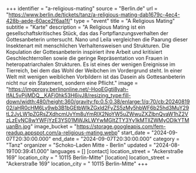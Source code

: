 +++
identifier = "a-religious-mating"
source = "Berlin.de"
url = "https://www.berlin.de/tickets/tanz/a-religious-mating-dab1679c-4ec4-428b-aede-60ace2f6aa1f/"
type = "event"
title = "A Religious Mating"
subtitle = "Karte"
description = "A Religious Mating ist ein gesellschaftskritisches Stück, das das Fortpflanzungsverhalten der Gottesanbeterin untersucht. Nano und Leila vergleichen die Paarung dieser Insektenart mit menschlichen Verhaltensweisen und Strukturen. Die Kopulation der Gottesanbeterin inspiriert ihre Arbeit und kritisiert Geschlechterrollen sowie die geringe Repräsentation von Frauen in heteropatriarchalen Strukturen. Es ist eines der wenigen Ereignisse im Tierreich, bei dem das Wohl der Weibchen im Vordergrund steht. In einer Welt mit wenigen weiblichen Vorbildern ist das Dasein als Gottesanbeterin nicht nur ein Statement, sondern eine Pflicht."
image = "https://imgproxy.berlinonline.net/-HooEGgti8yah-lfAL5vPijMDQ__KAFi0hk53H6jvJ8/resizing_type:fill-down/width:480/height:360/gravity:fp:0.5:0.38/enlarge:1/q:70/cb:2024081902/aHR0cHM6Ly9wb3B1bGEtbWlkZGxld2FyZS5zMy5hbWF6b25hd3MuY29tL2JvLW1pZGRsZXdhcmUvYm8uYmRlX2NoYW5uZWwuZXZlbnQvaW1hZ2VzLzEyNC8wYWFjYzE3YS01MWJkLWYwMGItZTY3Yy1kMTllZWMyODlkYTMuanBn.jpg"
image_bucket = "https://storage.googleapis.com/fem-readup.appspot.com/a-religious-mating.webp"
start_date = "2024-09-07T20:30:00.000"
end_date = "2024-09-07T20:30:00.000"
category = "Tanz"
organizer = "Schoko-Laden Mitte - Berlin"
updated = "2024-08-19T00:39:41.000"
languages = []
[contact]
location_street = "Ackerstraße 169"
location_city = " 10115 Berlin-Mitte"
[location]
location_street = "Ackerstraße 169"
location_city = " 10115 Berlin-Mitte"
+++